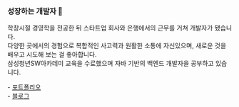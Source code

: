 ### 성장하는 개발자 🌱
학창시절 경영학을 전공한 뒤 스타트업 회사와 은행에서의 근무를 거쳐 개발자가 됐습니다.  
다양한 곳에서의 경험으로 복합적인 사고력과 원활한 소통에 자신있으며, 새로운 것을 배우고 시도해 보는 걸 좋아합니다.  
삼성청년SW아카데미 교육을 수료했으며 자바 기반의 백엔드 개발자을 공부하고 있습니다.

<div> - <a href= "https://qwerty1434.notion.site/_-d62951ca67774847a9c2973c80f36b06">포트폴리오</a></div>
<div> - <a href= "https://velog.io/@qwerty1434/series">블로그</a></div>

<!--
**qwerty1434/qwerty1434** is a ✨ _special_ ✨ repository because its `README.md` (this file) appears on your GitHub profile.

Here are some ideas to get you started:

- 🔭 I’m currently working on ...
- 🌱 I’m currently learning ...
- 👯 I’m looking to collaborate on ...
- 🤔 I’m looking for help with ...
- 💬 Ask me about ...
- 📫 How to reach me: ...
- 😄 Pronouns: ...
- ⚡ Fun fact: ...
-->

